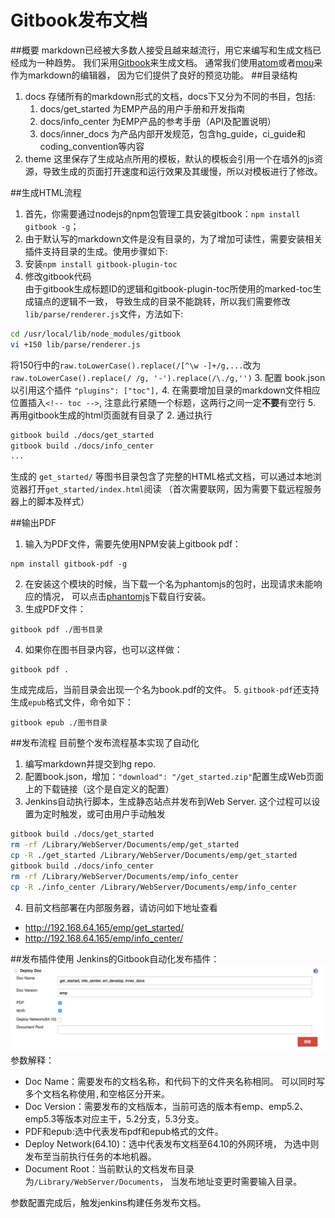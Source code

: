# Gitbook发布文档
##概要
markdown已经被大多数人接受且越来越流行，用它来编写和生成文档已经成为一种趋势。
我们采用[Gitbook](https://github.com/GitbookIO/gitbook)来生成文档。
通常我们使用[atom](https://atom.io)或者[mou](http://mouapp.com)来作为markdown的编辑器，
因为它们提供了良好的预览功能。
##目录结构
1. docs
存储所有的markdown形式的文档，docs下又分为不同的书目，包括:
   1. docs/get_started 为EMP产品的用户手册和开发指南
   2. docs/info_center 为EMP产品的参考手册（API及配置说明）
   3. docs/inner_docs  为产品内部开发规范，包含hg_guide，ci_guide和coding_convention等内容
2. theme
这里保存了生成站点所用的模板，默认的模板会引用一个在墙外的js资源，导致生成的页面打开速度和运行效果及其缓慢，所以对模板进行了修改。

##生成HTML流程
1. 首先，你需要通过nodejs的npm包管理工具安装gitbook：`npm install gitbook -g`；
2. 由于默认写的markdown文件是没有目录的，为了增加可读性，需要安装相关插件支持目录的生成。使用步骤如下:
  1. 安装`npm install gitbook-plugin-toc`
  2. 修改gitbook代码  
   由于gitbook生成标题ID的逻辑和gitbook-plugin-toc所使用的marked-toc生成锚点的逻辑不一致，
   导致生成的目录不能跳转，所以我们需要修改`lib/parse/renderer.js`文件，方法如下:  
   ```sh
   cd /usr/local/lib/node_modules/gitbook
   vi +150 lib/parse/renderer.js
   ```
   将150行中的`raw.toLowerCase().replace(/[^\w -]+/g,...`改为`raw.toLowerCase().replace(/ /g, '-').replace(/\./g,'')`
  3. 配置 book.json 以引用这个插件 `"plugins": ["toc"],`
  4. 在需要增加目录的markdown文件相应位置插入`<!-- toc -->`, 注意此行紧随一个标题，这两行之间一定**不要**有空行
  5. 再用gitbook生成的html页面就有目录了
2. 通过执行
```bash
gitbook build ./docs/get_started
gitbook build ./docs/info_center
...
```
生成的 `get_started/` 等图书目录包含了完整的HTML格式文档，可以通过本地浏览器打开`get_started/index.html`阅读
（首次需要联网，因为需要下载远程服务器上的脚本及样式）

##输出PDF
1. 输入为PDF文件，需要先使用NPM安装上gitbook pdf：
```
npm install gitbook-pdf -g
```
2. 在安装这个模块的时候，当下载一个名为phantomjs的包时，出现请求未能响应的情况，
可以点击[phantomjs](http://phantomjs.org/)下载自行安装。  
3. 生成PDF文件：
```
gitbook pdf ./图书目录
```
4. 如果你在图书目录内容，也可以这样做：
```
gitbook pdf .
```
生成完成后，当前目录会出现一个名为book.pdf的文件。
5. `gitbook-pdf`还支持生成`epub`格式文件，命令如下：
```
gitbook epub ./图书目录
```

##发布流程
目前整个发布流程基本实现了自动化  

1. 编写markdown并提交到hg repo.
2. 配置book.json，增加：`"download": "/get_started.zip"`配置生成Web页面上的下载链接（这个是自定义的配置）  
3. Jenkins自动执行脚本，生成静态站点并发布到Web Server. 这个过程可以设置为定时触发，或可由用户手动触发
```bash
gitbook build ./docs/get_started
rm -rf /Library/WebServer/Documents/emp/get_started
cp -R ./get_started /Library/WebServer/Documents/emp/get_started
gitbook build ./docs/info_center
rm -rf /Library/WebServer/Documents/emp/info_center
cp -R ./info_center /Library/WebServer/Documents/emp/info_center
```
4. 目前文档部署在内部服务器，请访问如下地址查看
  * http://192.168.64.165/emp/get_started/
  * http://192.168.64.165/emp/info_center/

##发布插件使用
Jenkins的Gitbook自动化发布插件：  
![gitbook](./images/gitbook/gitbook.jpg)
参数解释：
* Doc Name：需要发布的文档名称，和代码下的文件夹名称相同。
可以同时写多个文档名称使用`,`和空格区分开来。
* Doc Version：需要发布的文档版本，当前可选的版本有emp、emp5.2、
emp5.3等版本对应主干，5.2分支，5.3分支。
* PDF和epub:选中代表发布pdf和epub格式的文件。
* Deploy Network(64.10)：选中代表发布文档至64.10的外网环境，
为选中则发布至当前执行任务的本地机器。
* Document Root：当前默认的文档发布目录为`/Library/WebServer/Documents`，
当发布地址变更时需要输入目录。  

参数配置完成后，触发jenkins构建任务发布文档。
